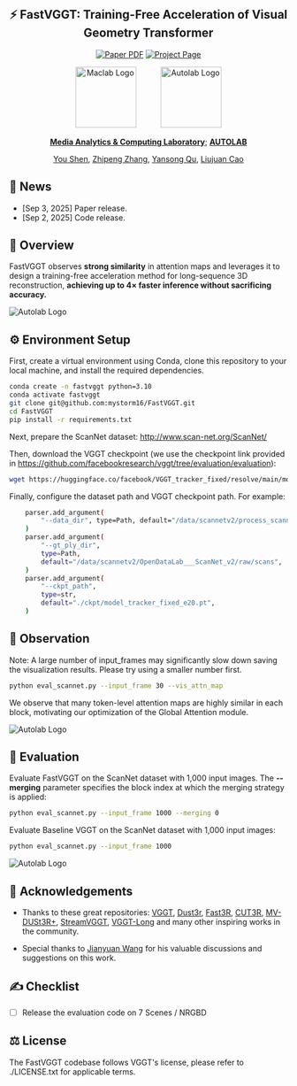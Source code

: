 <div align="center">
<h2>⚡️ FastVGGT: Training-Free Acceleration of Visual Geometry Transformer</h2>
  
<p align="center">
  <a href="https://arxiv.org/abs/2509.02560"><img src="https://img.shields.io/badge/arXiv-FastVGGT-red?logo=arxiv" alt="Paper PDF"></a>
  <a href="https://mystorm16.github.io/fastvggt/"><img src="https://img.shields.io/badge/Project_Page-FastVGGT-yellow" alt="Project Page"></a>
</p>
  
<img src="assets/maclab_logo.png" alt="Maclab Logo" width="110" style="margin-right: 40px;">
<img src="assets/autolab_logo.png" alt="Autolab Logo" width="110">


**[Media Analytics & Computing Laboratory](https://mac.xmu.edu.cn/)**; **[AUTOLAB](https://zhipengzhang.cn/)**


[You Shen](https://mystorm16.github.io/), [Zhipeng Zhang](https://zhipengzhang.cn/), [Yansong Qu](https://quyans.github.io/), [Liujuan Cao](https://mac.xmu.edu.cn/ljcao/)
</div>


## 📰 News
- [Sep 3, 2025] Paper release.
- [Sep 2, 2025] Code release.

## 🔭 Overview

FastVGGT observes **strong similarity** in attention maps and leverages it to design a training-free acceleration method for long-sequence 3D reconstruction, **achieving up to 4× faster inference without sacrificing accuracy.**

<img src="assets/main.png" alt="Autolab Logo" width="">


## ⚙️ Environment Setup
First, create a virtual environment using Conda, clone this repository to your local machine, and install the required dependencies.


```bash
conda create -n fastvggt python=3.10
conda activate fastvggt
git clone git@github.com:mystorm16/FastVGGT.git
cd FastVGGT
pip install -r requirements.txt
```

Next, prepare the ScanNet dataset: http://www.scan-net.org/ScanNet/

Then, download the VGGT checkpoint (we use the checkpoint link provided in https://github.com/facebookresearch/vggt/tree/evaluation/evaluation):
```bash
wget https://huggingface.co/facebook/VGGT_tracker_fixed/resolve/main/model_tracker_fixed_e20.pt
```

Finally, configure the dataset path and VGGT checkpoint path. For example:
```bash
    parser.add_argument(
        "--data_dir", type=Path, default="/data/scannetv2/process_scannet"
    )
    parser.add_argument(
        "--gt_ply_dir",
        type=Path,
        default="/data/scannetv2/OpenDataLab___ScanNet_v2/raw/scans",
    )
    parser.add_argument(
        "--ckpt_path",
        type=str,
        default="./ckpt/model_tracker_fixed_e20.pt",
    )
```


## 💎 Observation

Note: A large number of input_frames may significantly slow down saving the visualization results. Please try using a smaller number first.
```bash
python eval_scannet.py --input_frame 30 --vis_attn_map
```

We observe that many token-level attention maps are highly similar in each block, motivating our optimization of the Global Attention module.

<img src="assets/attn_map.png" alt="Autolab Logo" width="">



## 🏀 Evaluation
Evaluate FastVGGT on the ScanNet dataset with 1,000 input images. The **--merging** parameter specifies the block index at which the merging strategy is applied:

```bash
python eval_scannet.py --input_frame 1000 --merging 0
```

Evaluate Baseline VGGT on the ScanNet dataset with 1,000 input images:
```bash
python eval_scannet.py --input_frame 1000
```
<img src="assets/vs.png" alt="Autolab Logo" width="">


## 🍺 Acknowledgements

- Thanks to these great repositories: [VGGT](https://github.com/facebookresearch/vggt), [Dust3r](https://github.com/naver/dust3r),  [Fast3R](https://github.com/facebookresearch/fast3r), [CUT3R](https://github.com/CUT3R/CUT3R), [MV-DUSt3R+](https://github.com/facebookresearch/mvdust3r), [StreamVGGT](https://github.com/wzzheng/StreamVGGT), [VGGT-Long](https://github.com/DengKaiCQ/VGGT-Long) and many other inspiring works in the community.

- Special thanks to [Jianyuan Wang](https://jytime.github.io/) for his valuable discussions and suggestions on this work.

## ✍️ Checklist

- [ ] Release the evaluation code on 7 Scenes / NRGBD


## ⚖️ License
The FastVGGT codebase follows VGGT's license, please refer to ./LICENSE.txt for applicable terms.

